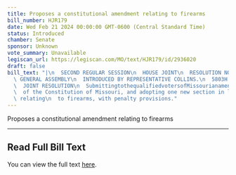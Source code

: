 ```yaml
---
title: Proposes a constitutional amendment relating to firearms
bill_number: HJR179
date: Wed Feb 21 2024 00:00:00 GMT-0600 (Central Standard Time)
status: Introduced
chamber: Senate
sponsor: Unknown
vote_summary: Unavailable
legiscan_url: https://legiscan.com/MO/text/HJR179/id/2936020
draft: false
bill_text: "|\n  SECOND REGULAR SESSION\n  HOUSE JOINT\n  RESOLUTION NO. 179\n  102ND\
  \ GENERAL ASSEMBLY\n  INTRODUCED BY REPRESENTATIVE COLLINS.\n  5803H.01I DANARADEMANMILLER,ChiefClerk\n\
  \  JOINT RESOLUTION\n  SubmittingtothequalifiedvotersofMissourianamendmentrepealingSection23ofArticleI\n\
  \  of the Constitution of Missouri, and adopting one new section in lieu thereof\
  \ relating\n  to firearms, with penalty provisions."
---
```

Proposes a constitutional amendment relating to firearms

---

## Read Full Bill Text

You can view the full text [here](https://legiscan.com/MO/text/HJR179/id/2936020).
